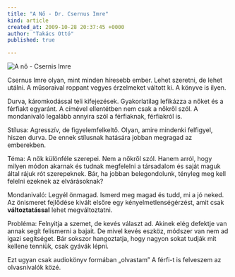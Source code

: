 ```yaml
---
title: "A Nő - Dr. Csernus Imre"
kind: article
created_at: 2009-10-28 20:37:45 +0000
author: "Takács Ottó"
published: true

---
```

![A nő - Csernis Imre](/sites/default/files/a-no-csernus-imre.jpg)

Csernus Imre olyan, mint minden híresebb ember. Lehet szeretni, de lehet utálni. A műsoraival roppant vegyes érzelmeket váltott ki. A könyve is ilyen. 

Durva, káromkodással teli kifejezések. Gyakorlatilag lefikázza a nőket és a férfiakt egyaránt. A címével ellentétben  nem csak a nőkről szól. A mondanivaló legalább annyira szól a férfiaknak, férfiakról is.


<!--break-->

Stílusa: Agresszív, de figyelemfelkeltő. Olyan, amire mindenki felfigyel, hiszen durva. De ennek stílusnak hatására jobban megragad az emberekben. 

Téma: A nők különféle szerepei. Nem a nőkről szól. Hanem arról, hogy milyen módon akarnak és tudnak megfelelni a társadalom és saját maguk által rájuk rót szerepeknek. Bár, ha jobban belegondolunk, tényleg meg kell felelni ezeknek az elvárásoknak? 

Mondanivaló: Legyél önmagad. Ismerd meg magad és tudd, mi a jó neked. Az önismeret fejlődése kivált elsőre egy kényelmetlenségérzést, amit csak __változtatással__ lehet megváltoztatni.

Probléma: Felnyitja a szemet, de kevés választ ad. Akinek elég defektje van annak segít felismerni a bajait. De mivel kevés eszköz, módszer van nem ad igazi segítséget. Bár sokszor hangoztatja, hogy nagyon sokat tudják mit kellene tenniük, csak gyávák lépni.

Ezt ugyan csak audiokönyv formában „olvastam” A férfi-t is felveszem az olvasnivalók közé.



<div class='old-comments'></div>
